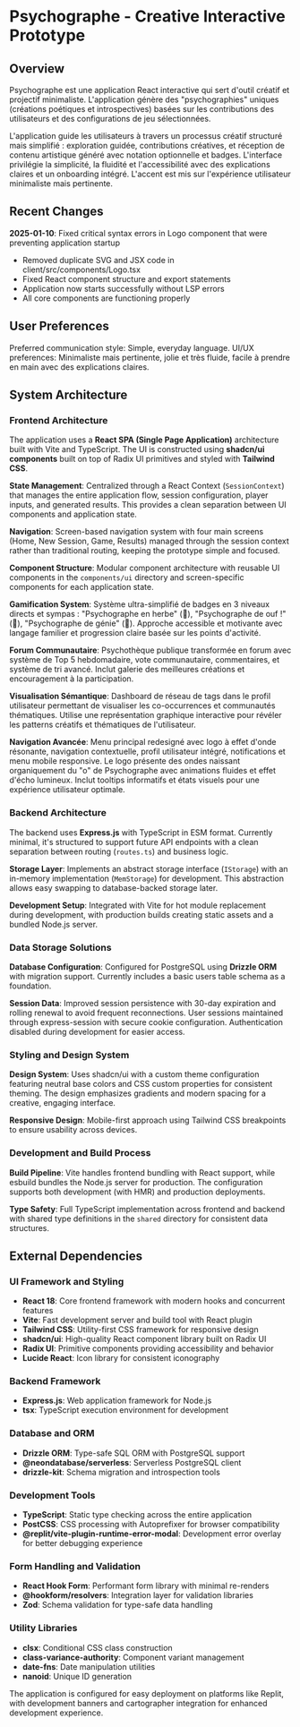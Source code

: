# Psychographe - Creative Interactive Prototype

## Overview

Psychographe est une application React interactive qui sert d'outil créatif et projectif minimaliste. L'application génère des "psychographies" uniques (créations poétiques et introspectives) basées sur les contributions des utilisateurs et des configurations de jeu sélectionnées. 

L'application guide les utilisateurs à travers un processus créatif structuré mais simplifié : exploration guidée, contributions créatives, et réception de contenu artistique généré avec notation optionnelle et badges. L'interface privilégie la simplicité, la fluidité et l'accessibilité avec des explications claires et un onboarding intégré. L'accent est mis sur l'expérience utilisateur minimaliste mais pertinente.

## Recent Changes

**2025-01-10**: Fixed critical syntax errors in Logo component that were preventing application startup
- Removed duplicate SVG and JSX code in client/src/components/Logo.tsx
- Fixed React component structure and export statements
- Application now starts successfully without LSP errors
- All core components are functioning properly

## User Preferences

Preferred communication style: Simple, everyday language.
UI/UX preferences: Minimaliste mais pertinente, jolie et très fluide, facile à prendre en main avec des explications claires.

## System Architecture

### Frontend Architecture
The application uses a **React SPA (Single Page Application)** architecture built with Vite and TypeScript. The UI is constructed using **shadcn/ui components** built on top of Radix UI primitives and styled with **Tailwind CSS**.

**State Management**: Centralized through a React Context (`SessionContext`) that manages the entire application flow, session configuration, player inputs, and generated results. This provides a clean separation between UI components and application state.

**Navigation**: Screen-based navigation system with four main screens (Home, New Session, Game, Results) managed through the session context rather than traditional routing, keeping the prototype simple and focused.

**Component Structure**: Modular component architecture with reusable UI components in the `components/ui` directory and screen-specific components for each application state.

**Gamification System**: Système ultra-simplifié de badges en 3 niveaux directs et sympas : "Psychographe en herbe" (🌱), "Psychographe de ouf !" (🎨), "Psychographe de génie" (🌟). Approche accessible et motivante avec langage familier et progression claire basée sur les points d'activité.

**Forum Communautaire**: Psychothèque publique transformée en forum avec système de Top 5 hebdomadaire, vote communautaire, commentaires, et système de tri avancé. Inclut galerie des meilleures créations et encouragement à la participation.

**Visualisation Sémantique**: Dashboard de réseau de tags dans le profil utilisateur permettant de visualiser les co-occurrences et communautés thématiques. Utilise une représentation graphique interactive pour révéler les patterns créatifs et thématiques de l'utilisateur.

**Navigation Avancée**: Menu principal redesigné avec logo à effet d'onde résonante, navigation contextuelle, profil utilisateur intégré, notifications et menu mobile responsive. Le logo présente des ondes naissant organiquement du "o" de Psychographe avec animations fluides et effet d'écho lumineux. Inclut tooltips informatifs et états visuels pour une expérience utilisateur optimale.

### Backend Architecture
The backend uses **Express.js** with TypeScript in ESM format. Currently minimal, it's structured to support future API endpoints with a clean separation between routing (`routes.ts`) and business logic.

**Storage Layer**: Implements an abstract storage interface (`IStorage`) with an in-memory implementation (`MemStorage`) for development. This abstraction allows easy swapping to database-backed storage later.

**Development Setup**: Integrated with Vite for hot module replacement during development, with production builds creating static assets and a bundled Node.js server.

### Data Storage Solutions
**Database Configuration**: Configured for PostgreSQL using **Drizzle ORM** with migration support. Currently includes a basic users table schema as a foundation.

**Session Data**: Improved session persistence with 30-day expiration and rolling renewal to avoid frequent reconnections. User sessions maintained through express-session with secure cookie configuration. Authentication disabled during development for easier access.

### Styling and Design System
**Design System**: Uses shadcn/ui with a custom theme configuration featuring neutral base colors and CSS custom properties for consistent theming. The design emphasizes gradients and modern spacing for a creative, engaging interface.

**Responsive Design**: Mobile-first approach using Tailwind CSS breakpoints to ensure usability across devices.

### Development and Build Process
**Build Pipeline**: Vite handles frontend bundling with React support, while esbuild bundles the Node.js server for production. The configuration supports both development (with HMR) and production deployments.

**Type Safety**: Full TypeScript implementation across frontend and backend with shared type definitions in the `shared` directory for consistent data structures.

## External Dependencies

### UI Framework and Styling
- **React 18**: Core frontend framework with modern hooks and concurrent features
- **Vite**: Fast development server and build tool with React plugin
- **Tailwind CSS**: Utility-first CSS framework for responsive design
- **shadcn/ui**: High-quality React component library built on Radix UI
- **Radix UI**: Primitive components providing accessibility and behavior
- **Lucide React**: Icon library for consistent iconography

### Backend Framework
- **Express.js**: Web application framework for Node.js
- **tsx**: TypeScript execution environment for development

### Database and ORM
- **Drizzle ORM**: Type-safe SQL ORM with PostgreSQL support
- **@neondatabase/serverless**: Serverless PostgreSQL client
- **drizzle-kit**: Schema migration and introspection tools

### Development Tools
- **TypeScript**: Static type checking across the entire application
- **PostCSS**: CSS processing with Autoprefixer for browser compatibility
- **@replit/vite-plugin-runtime-error-modal**: Development error overlay for better debugging experience

### Form Handling and Validation
- **React Hook Form**: Performant form library with minimal re-renders
- **@hookform/resolvers**: Integration layer for validation libraries
- **Zod**: Schema validation for type-safe data handling

### Utility Libraries
- **clsx**: Conditional CSS class construction
- **class-variance-authority**: Component variant management
- **date-fns**: Date manipulation utilities
- **nanoid**: Unique ID generation

The application is configured for easy deployment on platforms like Replit, with development banners and cartographer integration for enhanced development experience.